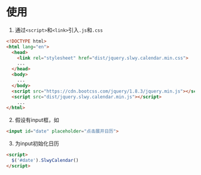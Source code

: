 # 使用

1. 通过`<script>`和`<link>`引入`.js`和`.css`
``` html
<!DOCTYPE html>
<html lang="en">
  <head>
    <link rel="stylesheet" href="dist/jquery.slwy.calendar.min.css">
    ...
  </head>
  <body>
    ...
  </body>
  <script src="https://cdn.bootcss.com/jquery/1.8.3/jquery.min.js"></script>
  <script src="dist/jquery.slwy.calendar.min.js"></script>
    ...
</html>
```

2. 假设有input框，如
``` html
<input id="date" placeholder="点击展开日历">
```

3. 为input初始化日历
``` html
<script>
  $('#date').SlwyCalendar()
</script>
```